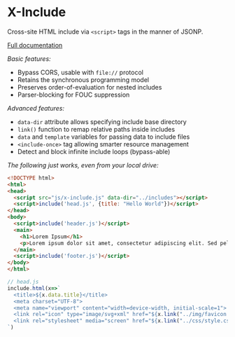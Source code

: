 # X-Include

Cross-site HTML include via `<script>` tags in the manner of JSONP.

[Full documentation](https://miragecraft.com/@/page/gFGr5LUEipdjouz1)

*Basic features:*

- Bypass CORS, usable with `file://` protocol
- Retains the synchronous programming model
- Preserves order-of-evaluation for nested includes
- Parser-blocking for FOUC suppression

*Advanced features:*

- `data-dir` attribute allows specifying include base directory
- `link()` function to remap relative paths inside includes
- `data` and `template` variables for passing data to include files
- `<include-once>` tag allowing smarter resource management
- Detect and block infinite include loops (bypass-able)

*The following just works, even from your local drive:*

```html
<!DOCTYPE html>
<html>
<head>
  <script src="js/x-include.js" data-dir="../includes"></script>
  <script>include('head.js', {title: "Hello World"})</script>
</head>
<body>
  <script>include('header.js')</script>
  <main>
    <h1>Lorem Ipsum</h1>
    <p>Lorem ipsum dolor sit amet, consectetur adipiscing elit. Sed pellentesque neque vitae varius facilisis.</p>
  </main>
  <script>include('footer.js')</script>
</body>
</html>
```
```js
// head.js
include.html(x=>`
  <title>${x.data.title}</title>
  <meta charset="UTF-8">
  <meta name="viewport" content="width=device-width, initial-scale=1">
  <link rel="icon" type="image/svg+xml" href="${x.link("../img/favicon.svg")}">
  <link rel="stylesheet" media="screen" href="${x.link("../css/style.css")}">
`)
```
